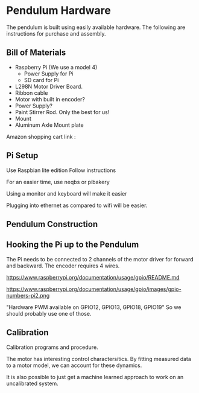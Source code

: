 # Pendulum Hardware

The pendulum is built using easily available hardware. The following are instructions for purchase and assembly.

## Bill of Materials

- Raspberry Pi (We use a model 4)
  + Power Supply for Pi
  + SD card for Pi
- L298N Motor Driver Board.
- Ribbon cable
- Motor with built in encoder?
- Power Supply?
- Paint Stirrer Rod. Only the best for us!
- Mount
- Aluminum Axle Mount plate 


Amazon shopping cart link : 

## Pi Setup
Use Raspbian lite edition
Follow instructions

For an easier time, use neqbs or pibakery

Using a monitor and keyboard will make it easier

Plugging into ethernet as compared to wifi will be easier.

## Pendulum Construction


## Hooking the Pi up to the Pendulum

The Pi needs to be connected to 2 channels of the motor driver for forward and backward.
The encoder requires 4 wires.



https://www.raspberrypi.org/documentation/usage/gpio/README.md

https://www.raspberrypi.org/documentation/usage/gpio/images/gpio-numbers-pi2.png

"Hardware PWM available on GPIO12, GPIO13, GPIO18, GPIO19"
So we should probably use one of those.


## Calibration

Calibration programs and procedure.

The motor has interesting control charactersitics. By fitting measured data to a motor model, we can account for these dynamics. 

It is also possible to just get a machine learned approach to work on an uncalibrated system.






